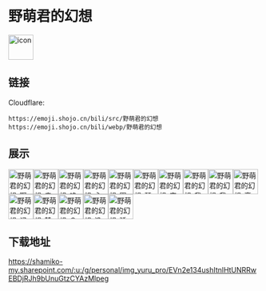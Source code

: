 # 野萌君的幻想
<img src="https://emoji.shojo.cn/bili/src/野萌君的幻想/icon.png" width="50" height="50" alt="icon">

## 链接
Cloudflare:
```
https://emoji.shojo.cn/bili/src/野萌君的幻想
https://emoji.shojo.cn/bili/webp/野萌君的幻想
```
## 展示
<img src="https://emoji.shojo.cn/bili/src/野萌君的幻想/野萌君的幻想-啊这.png" width="50" height="50" alt="野萌君的幻想-啊这"><img src="https://emoji.shojo.cn/bili/src/野萌君的幻想/野萌君的幻想-亲亲.png" width="50" height="50" alt="野萌君的幻想-亲亲"><img src="https://emoji.shojo.cn/bili/src/野萌君的幻想/野萌君的幻想-呜呜.png" width="50" height="50" alt="野萌君的幻想-呜呜"><img src="https://emoji.shojo.cn/bili/src/野萌君的幻想/野萌君的幻想-心动啊.png" width="50" height="50" alt="野萌君的幻想-心动啊"><img src="https://emoji.shojo.cn/bili/src/野萌君的幻想/野萌君的幻想-围观.png" width="50" height="50" alt="野萌君的幻想-围观"><img src="https://emoji.shojo.cn/bili/src/野萌君的幻想/野萌君的幻想-瑟瑟发抖.png" width="50" height="50" alt="野萌君的幻想-瑟瑟发抖"><img src="https://emoji.shojo.cn/bili/src/野萌君的幻想/野萌君的幻想-庆祝.png" width="50" height="50" alt="野萌君的幻想-庆祝"><img src="https://emoji.shojo.cn/bili/src/野萌君的幻想/野萌君的幻想-我不理解.png" width="50" height="50" alt="野萌君的幻想-我不理解"><img src="https://emoji.shojo.cn/bili/src/野萌君的幻想/野萌君的幻想-我太难了.png" width="50" height="50" alt="野萌君的幻想-我太难了"><img src="https://emoji.shojo.cn/bili/src/野萌君的幻想/野萌君的幻想-裹紧自己.png" width="50" height="50" alt="野萌君的幻想-裹紧自己"><img src="https://emoji.shojo.cn/bili/src/野萌君的幻想/野萌君的幻想-记仇中.png" width="50" height="50" alt="野萌君的幻想-记仇中"><img src="https://emoji.shojo.cn/bili/src/野萌君的幻想/野萌君的幻想-赞啊.png" width="50" height="50" alt="野萌君的幻想-赞啊"><img src="https://emoji.shojo.cn/bili/src/野萌君的幻想/野萌君的幻想-？？？.png" width="50" height="50" alt="野萌君的幻想-？？？"><img src="https://emoji.shojo.cn/bili/src/野萌君的幻想/野萌君的幻想-没礼帽.png" width="50" height="50" alt="野萌君的幻想-没礼帽"><img src="https://emoji.shojo.cn/bili/src/野萌君的幻想/野萌君的幻想-骄傲.png" width="50" height="50" alt="野萌君的幻想-骄傲">

## 下载地址

https://shamiko-my.sharepoint.com/:u:/g/personal/img_yuru_pro/EVn2e134ushItnlHtUNRRwEBDjRJh9bUnuGtzCYAzMlpeg